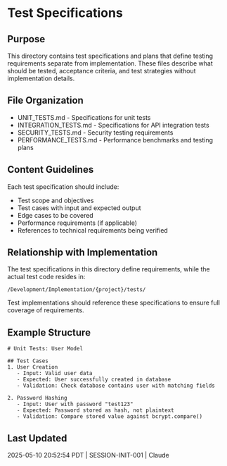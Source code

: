 # Test Specifications

## Purpose
This directory contains test specifications and plans that define testing requirements separate from implementation. These files describe what should be tested, acceptance criteria, and test strategies without implementation details.

## File Organization
- UNIT_TESTS.md - Specifications for unit tests
- INTEGRATION_TESTS.md - Specifications for API integration tests
- SECURITY_TESTS.md - Security testing requirements
- PERFORMANCE_TESTS.md - Performance benchmarks and testing plans

## Content Guidelines
Each test specification should include:
- Test scope and objectives
- Test cases with input and expected output
- Edge cases to be covered
- Performance requirements (if applicable)
- References to technical requirements being verified

## Relationship with Implementation
The test specifications in this directory define requirements, while the actual test code resides in:
```
/Development/Implementation/{project}/tests/
```

Test implementations should reference these specifications to ensure full coverage of requirements.

## Example Structure
```
# Unit Tests: User Model

## Test Cases
1. User Creation
   - Input: Valid user data
   - Expected: User successfully created in database
   - Validation: Check database contains user with matching fields

2. Password Hashing
   - Input: User with password "test123"
   - Expected: Password stored as hash, not plaintext
   - Validation: Compare stored value against bcrypt.compare()
```

## Last Updated
2025-05-10 20:52:54 PDT | SESSION-INIT-001 | Claude
